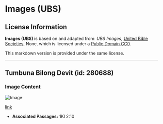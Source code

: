 # Images (UBS)

## License Information

**Images (UBS)** is based on and adapted from: _UBS Images_, [United Bible Societies](https://unitedbiblesocieties.org/), None, which is licensed under a [Public Domain CC0](https://creativecommons.org/public-domain/cc0/).

This markdown version is provided under the same license.



--------------------------------

## Tumbuna Bilong Devit (id: 280688)

### Image Content

![Image](https://cdn.aquifer.bible/aquifer-content/resources/Media/WEB-0549_tomb_of_david.jpg)

[link](https://cdn.aquifer.bible/aquifer-content/resources/Media/WEB-0549_tomb_of_david.jpg)

* **Associated Passages:** 1KI 2:10

